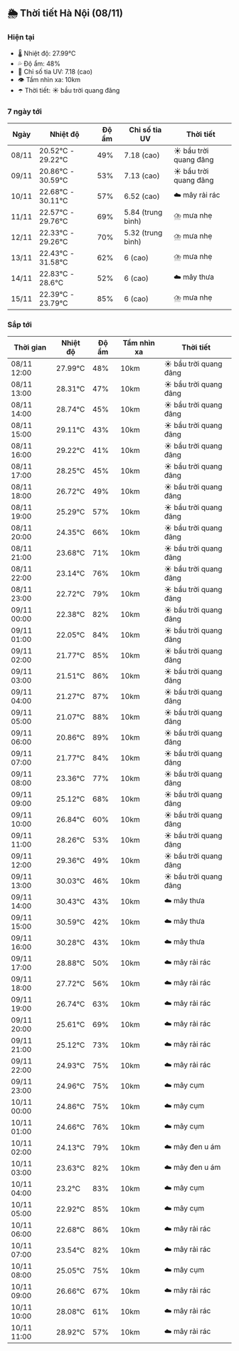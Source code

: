 ## 🌦️ Thời tiết Hà Nội (08/11)

### Hiện tại

- 🌡️ Nhiệt độ: 27.99℃
- 💦 Độ ẩm: 48%
- 🌟 Chỉ số tia UV: 7.18 (cao)
- 👁️ Tầm nhìn xa: 10km
- ☂️ Thời tiết: ☀️ bầu trời quang đãng

### 7 ngày tới

| Ngày | Nhiệt độ | Độ ẩm | Chỉ số tia UV | Thời tiết |
| --- | --- | --- | --- | --- |
| 08/11 | 20.52℃ - 29.22℃ | 49% | 7.18 (cao) | ☀️ bầu trời quang đãng |
| 09/11 | 20.86℃ - 30.59℃ | 53% | 7.13 (cao) | ☀️ bầu trời quang đãng |
| 10/11 | 22.68℃ - 30.11℃ | 57% | 6.52 (cao) | ☁️ mây rải rác |
| 11/11 | 22.57℃ - 29.76℃ | 69% | 5.84 (trung bình) | ⛈️ mưa nhẹ |
| 12/11 | 22.33℃ - 29.26℃ | 70% | 5.32 (trung bình) | ⛈️ mưa nhẹ |
| 13/11 | 22.43℃ - 31.58℃ | 62% | 6 (cao) | ⛈️ mưa nhẹ |
| 14/11 | 22.83℃ - 28.6℃ | 52% | 6 (cao) | ☁️ mây thưa |
| 15/11 | 22.39℃ - 23.79℃ | 85% | 6 (cao) | ⛈️ mưa nhẹ |

### Sắp tới

| Thời gian | Nhiệt độ | Độ ẩm | Tầm nhìn xa | Thời tiết |
| --- | --- | --- | --- | --- |
| 08/11 12:00 | 27.99℃ | 48% | 10km | ☀️ bầu trời quang đãng |
| 08/11 13:00 | 28.31℃ | 47% | 10km | ☀️ bầu trời quang đãng |
| 08/11 14:00 | 28.74℃ | 45% | 10km | ☀️ bầu trời quang đãng |
| 08/11 15:00 | 29.11℃ | 43% | 10km | ☀️ bầu trời quang đãng |
| 08/11 16:00 | 29.22℃ | 41% | 10km | ☀️ bầu trời quang đãng |
| 08/11 17:00 | 28.25℃ | 45% | 10km | ☀️ bầu trời quang đãng |
| 08/11 18:00 | 26.72℃ | 49% | 10km | ☀️ bầu trời quang đãng |
| 08/11 19:00 | 25.29℃ | 57% | 10km | ☀️ bầu trời quang đãng |
| 08/11 20:00 | 24.35℃ | 66% | 10km | ☀️ bầu trời quang đãng |
| 08/11 21:00 | 23.68℃ | 71% | 10km | ☀️ bầu trời quang đãng |
| 08/11 22:00 | 23.14℃ | 76% | 10km | ☀️ bầu trời quang đãng |
| 08/11 23:00 | 22.72℃ | 79% | 10km | ☀️ bầu trời quang đãng |
| 09/11 00:00 | 22.38℃ | 82% | 10km | ☀️ bầu trời quang đãng |
| 09/11 01:00 | 22.05℃ | 84% | 10km | ☀️ bầu trời quang đãng |
| 09/11 02:00 | 21.77℃ | 85% | 10km | ☀️ bầu trời quang đãng |
| 09/11 03:00 | 21.51℃ | 86% | 10km | ☀️ bầu trời quang đãng |
| 09/11 04:00 | 21.27℃ | 87% | 10km | ☀️ bầu trời quang đãng |
| 09/11 05:00 | 21.07℃ | 88% | 10km | ☀️ bầu trời quang đãng |
| 09/11 06:00 | 20.86℃ | 89% | 10km | ☀️ bầu trời quang đãng |
| 09/11 07:00 | 21.77℃ | 84% | 10km | ☀️ bầu trời quang đãng |
| 09/11 08:00 | 23.36℃ | 77% | 10km | ☀️ bầu trời quang đãng |
| 09/11 09:00 | 25.12℃ | 68% | 10km | ☀️ bầu trời quang đãng |
| 09/11 10:00 | 26.84℃ | 60% | 10km | ☀️ bầu trời quang đãng |
| 09/11 11:00 | 28.26℃ | 53% | 10km | ☀️ bầu trời quang đãng |
| 09/11 12:00 | 29.36℃ | 49% | 10km | ☀️ bầu trời quang đãng |
| 09/11 13:00 | 30.03℃ | 46% | 10km | ☀️ bầu trời quang đãng |
| 09/11 14:00 | 30.43℃ | 43% | 10km | ☁️ mây thưa |
| 09/11 15:00 | 30.59℃ | 42% | 10km | ☁️ mây thưa |
| 09/11 16:00 | 30.28℃ | 43% | 10km | ☁️ mây thưa |
| 09/11 17:00 | 28.88℃ | 50% | 10km | ☁️ mây rải rác |
| 09/11 18:00 | 27.72℃ | 56% | 10km | ☁️ mây rải rác |
| 09/11 19:00 | 26.74℃ | 63% | 10km | ☁️ mây rải rác |
| 09/11 20:00 | 25.61℃ | 69% | 10km | ☁️ mây rải rác |
| 09/11 21:00 | 25.12℃ | 73% | 10km | ☁️ mây rải rác |
| 09/11 22:00 | 24.93℃ | 75% | 10km | ☁️ mây rải rác |
| 09/11 23:00 | 24.96℃ | 75% | 10km | ☁️ mây cụm |
| 10/11 00:00 | 24.86℃ | 75% | 10km | ☁️ mây cụm |
| 10/11 01:00 | 24.66℃ | 76% | 10km | ☁️ mây cụm |
| 10/11 02:00 | 24.13℃ | 79% | 10km | ☁️ mây đen u ám |
| 10/11 03:00 | 23.63℃ | 82% | 10km | ☁️ mây đen u ám |
| 10/11 04:00 | 23.2℃ | 83% | 10km | ☁️ mây cụm |
| 10/11 05:00 | 22.92℃ | 85% | 10km | ☁️ mây cụm |
| 10/11 06:00 | 22.68℃ | 86% | 10km | ☁️ mây rải rác |
| 10/11 07:00 | 23.54℃ | 82% | 10km | ☁️ mây rải rác |
| 10/11 08:00 | 25.05℃ | 75% | 10km | ☁️ mây cụm |
| 10/11 09:00 | 26.66℃ | 67% | 10km | ☁️ mây rải rác |
| 10/11 10:00 | 28.08℃ | 61% | 10km | ☁️ mây rải rác |
| 10/11 11:00 | 28.92℃ | 57% | 10km | ☁️ mây rải rác |
